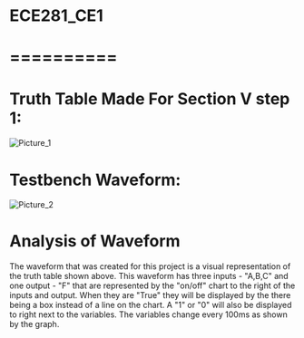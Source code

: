 # ECE281_CE1
# ==========


# Truth Table Made For Section V step 1:

![Picture_1][picture_1]


# Testbench Waveform:

![Picture_2][picture_2]


[picture_1]: https://raw2.github.com/AnthonyEcheverry/ECE281_CE1/master/Truth_table_notebook.png "Truth Table"
[picture_2]: https://raw2.github.com/AnthonyEcheverry/ECE281_CE1/master/CE1_Truthtable.PNG "Testbench Waveform"

# Analysis of Waveform

  The waveform that was created for this project is a visual representation of the truth table shown above.  This waveform has three inputs - "A,B,C" and one output - "F" that are represented by the "on/off" chart to the right of the inputs and output.  When they are "True" they will be displayed by the there being a box instead of a line on the chart.  A "1" or "0" will also be displayed to right next to the variables.  The variables change every  100ms as shown by the graph.  

  
